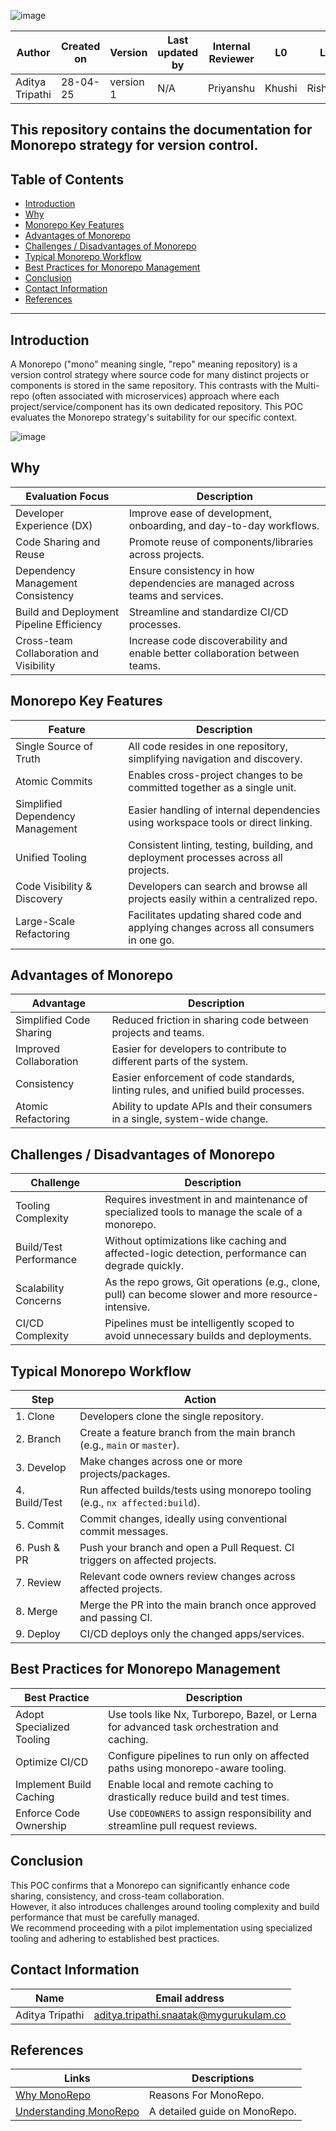 ![image](https://github.com/user-attachments/assets/7a3460d3-281d-475b-b65b-21670301cca8)

| Author          | Created on | Version   | Last updated by |  Internal Reviewer | L0  | L1  | L2  |
|-----------------|------------|-----------|------------------|--------------------|-----|-----|-----|
| Aditya Tripathi | 28-04-25   | version 1 | N/A              | Priyanshu        | Khushi | Rishabh | Piyush |

This repository contains the documentation for **Monorepo** strategy for version control.
---

## Table of Contents

*   [Introduction](#introduction)
*   [Why](#why)
*   [Monorepo Key Features](#monorepo-key-features)
*   [Advantages of Monorepo](#advantages-of-monorepo)
*   [Challenges / Disadvantages of Monorepo](#challenges--disadvantages-of-monorepo)
*   [Typical Monorepo Workflow](#typical-monorepo-workflow)
*   [Best Practices for Monorepo Management](#best-practices-for-monorepo-management)
*   [Conclusion](#conclusion)
*   [Contact Information](#contact-information)
*   [References](#references)

---

## Introduction

A Monorepo ("mono" meaning single, "repo" meaning repository) is a version control strategy where source code for many distinct projects or components is stored in the same repository. This contrasts with the Multi-repo (often associated with microservices) approach where each project/service/component has its own dedicated repository. This POC evaluates the Monorepo strategy's suitability for our specific context.

![image](https://github.com/user-attachments/assets/248febb5-e100-4c83-a2f0-11348a32142a)


## Why

| Evaluation Focus                                 | Description                                                                                   |
|--------------------------------------------------|-----------------------------------------------------------------------------------------------|
| Developer Experience (DX)                        | Improve ease of development, onboarding, and day-to-day workflows.                            |
| Code Sharing and Reuse                           | Promote reuse of components/libraries across projects.                                        |
| Dependency Management Consistency                | Ensure consistency in how dependencies are managed across teams and services.                 |
| Build and Deployment Pipeline Efficiency         | Streamline and standardize CI/CD processes.                                                   |
| Cross-team Collaboration and Visibility          | Increase code discoverability and enable better collaboration between teams.                  |

## Monorepo Key Features

| Feature                            | Description                                                                                   |
|------------------------------------|-----------------------------------------------------------------------------------------------|
| Single Source of Truth             | All code resides in one repository, simplifying navigation and discovery.                     |
| Atomic Commits                     | Enables cross-project changes to be committed together as a single unit.                      |
| Simplified Dependency Management   | Easier handling of internal dependencies using workspace tools or direct linking.             |
| Unified Tooling                    | Consistent linting, testing, building, and deployment processes across all projects.          |
| Code Visibility & Discovery        | Developers can search and browse all projects easily within a centralized repo.               |
| Large-Scale Refactoring            | Facilitates updating shared code and applying changes across all consumers in one go.         |

## Advantages of Monorepo

| Advantage                  | Description                                                                                  |
|---------------------------|----------------------------------------------------------------------------------------------|
| Simplified Code Sharing   | Reduced friction in sharing code between projects and teams.                                |
| Improved Collaboration    | Easier for developers to contribute to different parts of the system.                       |
| Consistency               | Easier enforcement of code standards, linting rules, and unified build processes.           |
| Atomic Refactoring        | Ability to update APIs and their consumers in a single, system-wide change.                 |


## Challenges / Disadvantages of Monorepo

| Challenge                  | Description                                                                                          |
|---------------------------|------------------------------------------------------------------------------------------------------|
| Tooling Complexity         | Requires investment in and maintenance of specialized tools to manage the scale of a monorepo.      |
| Build/Test Performance     | Without optimizations like caching and affected-logic detection, performance can degrade quickly.   |
| Scalability Concerns       | As the repo grows, Git operations (e.g., clone, pull) can become slower and more resource-intensive. |
| CI/CD Complexity           | Pipelines must be intelligently scoped to avoid unnecessary builds and deployments.                 |

## Typical Monorepo Workflow

| Step         | Action                                                                                             |
|--------------|----------------------------------------------------------------------------------------------------|
| 1. Clone     | Developers clone the single repository.                                                            |
| 2. Branch    | Create a feature branch from the main branch (e.g., `main` or `master`).                           |
| 3. Develop   | Make changes across one or more projects/packages.                                                 |
| 4. Build/Test| Run affected builds/tests using monorepo tooling (e.g., `nx affected:build`).                      |
| 5. Commit    | Commit changes, ideally using conventional commit messages.                                        |
| 6. Push & PR | Push your branch and open a Pull Request. CI triggers on affected projects.                        |
| 7. Review    | Relevant code owners review changes across affected projects.                                      |
| 8. Merge     | Merge the PR into the main branch once approved and passing CI.                                    |
| 9. Deploy    | CI/CD deploys only the changed apps/services.                                                      |

## Best Practices for Monorepo Management

| Best Practice                | Description                                                                                   |
|-----------------------------|-----------------------------------------------------------------------------------------------|
| Adopt Specialized Tooling   | Use tools like Nx, Turborepo, Bazel, or Lerna for advanced task orchestration and caching.    |
| Optimize CI/CD              | Configure pipelines to run only on affected paths using monorepo-aware tooling.              |
| Implement Build Caching     | Enable local and remote caching to drastically reduce build and test times.                  |
| Enforce Code Ownership      | Use `CODEOWNERS` to assign responsibility and streamline pull request reviews.               |

## Conclusion

This POC confirms that a Monorepo can significantly enhance code sharing, consistency, and cross-team collaboration.  
However, it also introduces challenges around tooling complexity and build performance that must be carefully managed.  
We recommend proceeding with a pilot implementation using specialized tooling and adhering to established best practices.

## Contact Information

| Name         | Email address          |
|--------------|------------------------|
| Aditya Tripathi          | aditya.tripathi.snaatak@mygurukulam.co     |

## References

| Links        | Descriptions         |
|--------------|------------------------|
|   [Why MonoRepo](https://medium.com/@avicsebooks/monorepo-2edb5a67517d) | Reasons For MonoRepo. |
[Understanding MonoRepo](https://medium.com/@r.sipchenko/understanding-monorepos-ad9c4ac7b504)     |   A detailed guide on MonoRepo.   |
